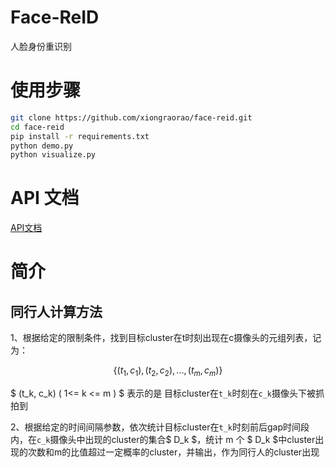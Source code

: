 # Face-ReID

人脸身份重识别

# 使用步骤

``` bash
git clone https://github.com/xiongraorao/face-reid.git
cd face-reid
pip install -r requirements.txt
python demo.py
python visualize.py
```

# API 文档

[API文档](doc/api.md)

# 简介

## 同行人计算方法

1、根据给定的限制条件，找到目标cluster在t时刻出现在c摄像头的元组列表，记为：

$$ \{(t_1, c_1), (t_2, c_2), ..., (t_m, c_m)\} $$

$ (t_k, c_k) ( 1<= k <= m ) $ 表示的是 目标cluster在`t_k`时刻在`c_k`摄像头下被抓拍到

2、根据给定的时间间隔参数，依次统计目标cluster在`t_k`时刻前后gap时间段内，在`c_k`摄像头中出现的cluster的集合$ D_k $，统计 m 个 $ D_k $中cluster出现的次数和m的比值超过一定概率的cluster，并输出，作为同行人的cluster出现

